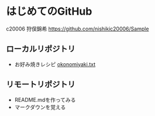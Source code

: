 # はじめてのGitHub
c20006 狩俣錦希
https://github.com/nishikic20006/Sample

## ローカルリポジトリ
* お好み焼きレシピ
     [okonomiyaki.txt](okonomiyaki.txt)

## リモートリポジトリ
* README.mdを作ってみる
* マークダウンを覚える